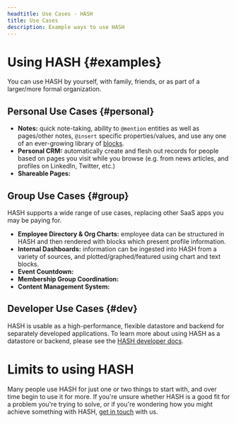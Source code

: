 ```yaml
---
headtitle: Use Cases - HASH
title: Use Cases
description: Example ways to use HASH
---
```


# Using HASH {#examples}

You can use HASH by yourself, with family, friends, or as part of a larger/more formal organization.

## Personal Use Cases {#personal}

- **Notes:** quick note-taking, ability to `@mention` entities as well as pages/other notes, `@insert` specific properties/values, and use any one of an ever-growing library of [blocks](https://hash.ai/guide/blocks).
- **Personal CRM:** automatically create and flesh out records for people based on pages you visit while you browse (e.g. from news articles, and profiles on LinkedIn, Twitter, etc.)
- **Shareable Pages:** 

## Group Use Cases {#group}

HASH supports a wide range of use cases, replacing other SaaS apps you may be paying for.

- **Employee Directory & Org Charts:** employee data can be structured in HASH and then rendered with blocks which present profile information.
- **Internal Dashboards:** information can be ingested into HASH from a variety of sources, and plotted/graphed/featured using chart and text blocks.
- **Event Countdown:** 
- **Membership Group Coordination:** 
- **Content Management System:** 

## Developer Use Cases {#dev}

HASH is usable as a high-performance, flexible datastore and backend for separately developed applications. To learn more about using HASH as a datastore or backend, please see the [HASH developer docs](https://hash.dev/docs).

# Limits to using HASH

Many people use HASH for just one or two things to start with, and over time begin to use it for more. If you're unsure whether HASH is a good fit for a problem you're trying to solve, or if you're wondering how you might achieve something with HASH, [get in touch](https://hash.ai/contact) with us.